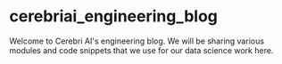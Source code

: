 # cerebriai_engineering_blog

Welcome to Cerebri AI's engineering blog. We will be sharing various modules and code snippets that we use for our data science work here.
